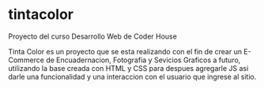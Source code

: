 # tintacolor
Proyecto del curso Desarrollo Web de Coder House

Tinta Color es un proyecto que se esta realizando con el fin de crear un E-Commerce de Encuadernacion, Fotografia y Sevicios Graficos a futuro, 
utilizando la base creada con HTML y CSS para despues agregarle JS asi darle una funcionalidad y una interaccion con el usuario que ingrese al sitio.

